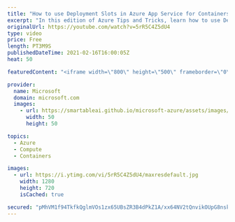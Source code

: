 ```yaml
---
title: "How to use Deployment Slots in Azure App Service for Containers | Azure Tips and Tricks"
excerpt: "In this edition of Azure Tips and Tricks, learn how to use Deployment Slots in Microsoft Azure App Service for Containers.   For more tips and tricks, visit: https://aka.ms/azuretipsandtricks  Get started with 12 months of free services and $200 USD in credit. Create your free account today with Microsoft"
originalUrl: https://youtube.com/watch?v=5rR5C4Z5dU4
type: video
price: Free
length: PT3M9S
publishedDateTime: 2021-02-16T16:00:05Z
heat: 50

featuredContent: "<iframe width=\"800\" height=\"500\" frameborder=\"0\" src=\"https://www.youtube.com/embed/5rR5C4Z5dU4\" allow=\"accelerometer; autoplay; encrypted-media; gyroscope; picture-in-picture\" allowfullscreen></iframe>"

provider:
  name: Microsoft
  domain: microsoft.com
  images:
    - url: https://smartableai.github.io/microsoft-azure/assets/images/organizations/microsoft.com-50x50.jpg
      width: 50
      height: 50

topics:
  - Azure
  - Compute
  - Containers

images:
  - url: https://i.ytimg.com/vi/5rR5C4Z5dU4/maxresdefault.jpg
    width: 1280
    height: 720
    isCached: true

secured: "pMhVM1f94TkfkQglmVOs1zx65UBsZR3B4dPkZ1A/xx64NV2tQnvikOUpG8nskP8Zay2Jy5S2YbHh2Kpj/DqLgPr4Be/yYIbaRZu3PegYVo9ekEGF7IjgxZIFZVu/HH/MTr6tTA6HozEMjs/mbX+UsMYPGnBHt7LmT2856Nghb5dF60qUdfOKQhj0gphL0cZk4NonH155BVZ1FhxiwDdIlUVKMoOZpXUDY53tkcUx/rV35ybW9rKh46C3zVUHlKqlNrT8qAfyR1j29gun3yXVYz0p/+72Dvr2iytD5mSkkm1FMx0GR1z5CtDM521/zdCarU2Df7VL4v2s0QhEnL8JBfLh0/qWJPYdE8nuaeIHYJ8+isb/pCnmkEgk0EjsPvT0d0lNaRS6XxPvmfA3GgQzsxiWVAPUQyYcDrwrcrGzqjk=;O1xkmdcZkuFLgdkclNR3CA=="
---
```


